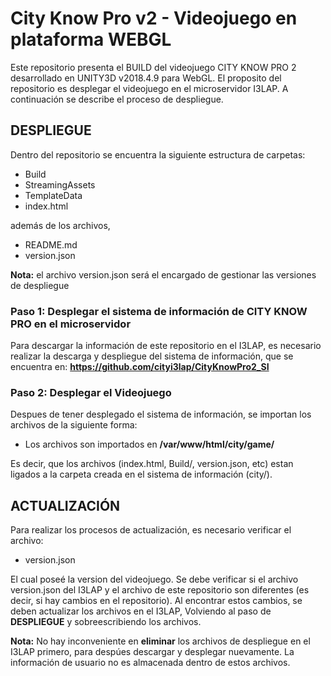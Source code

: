  # City Know Pro v2 - Videojuego en plataforma WEBGL 

 Este repositorio presenta el BUILD del videojuego CITY KNOW PRO 2 desarrollado en UNITY3D v2018.4.9 para WebGL. El proposito del repositorio es desplegar el videojuego en el microservidor I3LAP. A continuación se describe el proceso de despliegue.

## DESPLIEGUE
Dentro del repositorio se encuentra la siguiente estructura de carpetas:

-  	Build
-  	StreamingAssets
- 	TemplateData
- 	index.html

además de los archivos,

- 	README.md
- 	version.json

**Nota:** el archivo version.json será el encargado de gestionar las versiones de despliegue

### Paso 1: Desplegar el sistema de información de CITY KNOW PRO en el microservidor
Para descargar la información de este repositorio en el I3LAP, es necesario realizar la descarga y despliegue del sistema de información, que se encuentra en: **https://github.com/cityi3lap/CityKnowPro2_SI**

### Paso 2: Desplegar el Videojuego
Despues de tener desplegado el sistema de información, se importan los archivos de la siguiente forma:

-   Los archivos son importados en **/var/www/html/city/game/**

Es decir, que los archivos (index.html, Build/, version.json, etc) estan ligados a la carpeta creada en el sistema de información (city/). 

## ACTUALIZACIÓN
Para realizar los procesos de actualización, es necesario verificar el archivo:

-   version.json

El cual poseé la version del videojuego. Se debe verificar si el archivo version.json del I3LAP y el archivo de este repositorio son diferentes (es decir, si hay cambios en el repositorio). Al encontrar estos cambios, se deben actualizar los archivos en el I3LAP, Volviendo al paso de **DESPLIEGUE** y sobreescribiendo los archivos.

**Nota:** No hay inconveniente en **eliminar** los archivos de despliegue en el I3LAP primero, para despúes descargar y desplegar nuevamente. La información de usuario no es almacenada dentro de estos archivos.
